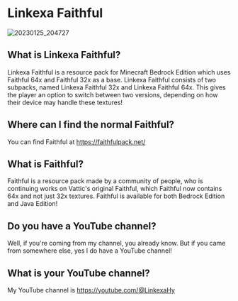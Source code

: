 # Linkexa Faithful
![20230125_204727](https://user-images.githubusercontent.com/121247693/215290882-aa250a27-a293-472c-b198-9d9bae4a050f.png)
## What is Linkexa Faithful?
Linkexa Faithful is a resource pack for Minecraft Bedrock Edition which uses Faithful 64x and Faithful 32x as a base. Linkexa Faithful consists of two subpacks, named Linkexa Faithful 32x and Linkexa Faithful 64x. This gives the player an option to switch between two versions, depending on how their device may handle these textures!

## Where can I find the normal Faithful?
You can find Faithful at https://faithfulpack.net/

## What is Faithful?
Faithful is a resource pack made by a community of people, who is continuing works on Vattic's original Faithful, which Faithful now contains 64x and not just 32x textures. Faithful is available for both Bedrock Edition and Java Edition!

## Do you have a YouTube channel?
Well, if you're coming from my channel, you already know. But if you came from somewhere else, yes I do have a YouTube channel!

## What is your YouTube channel?
My YouTube channel is https://youtube.com/@LinkexaHy
